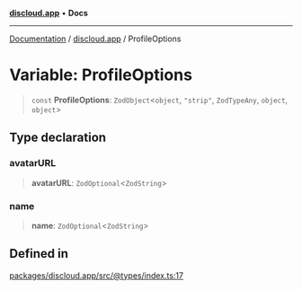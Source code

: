 [**discloud.app**](../README.md) • **Docs**

***

[Documentation](../../packages.md) / [discloud.app](../README.md) / ProfileOptions

# Variable: ProfileOptions

> `const` **ProfileOptions**: `ZodObject`\<`object`, `"strip"`, `ZodTypeAny`, `object`, `object`\>

## Type declaration

### avatarURL

> **avatarURL**: `ZodOptional`\<`ZodString`\>

### name

> **name**: `ZodOptional`\<`ZodString`\>

## Defined in

[packages/discloud.app/src/@types/index.ts:17](https://github.com/discloud/discloud.app/blob/e957c12968777c01a56e127121040f7eaaf9b803/packages/discloud.app/src/@types/index.ts#L17)
